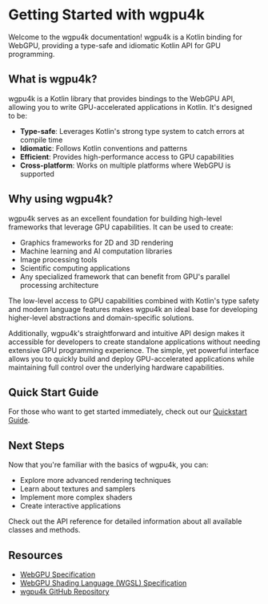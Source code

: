 # Getting Started with wgpu4k

Welcome to the wgpu4k documentation! wgpu4k is a Kotlin binding for WebGPU, providing a type-safe and idiomatic Kotlin API for GPU programming.

## What is wgpu4k?

wgpu4k is a Kotlin library that provides bindings to the WebGPU API, allowing you to write GPU-accelerated applications in Kotlin. It's designed to be:

- **Type-safe**: Leverages Kotlin's strong type system to catch errors at compile time
- **Idiomatic**: Follows Kotlin conventions and patterns
- **Efficient**: Provides high-performance access to GPU capabilities
- **Cross-platform**: Works on multiple platforms where WebGPU is supported

## Why using wgpu4k?

wgpu4k serves as an excellent foundation for building high-level frameworks that leverage GPU capabilities. It can be
used to create:

- Graphics frameworks for 2D and 3D rendering
- Machine learning and AI computation libraries
- Image processing tools
- Scientific computing applications
- Any specialized framework that can benefit from GPU's parallel processing architecture

The low-level access to GPU capabilities combined with Kotlin's type safety and modern language features makes wgpu4k an
ideal base for developing higher-level abstractions and domain-specific solutions.

Additionally, wgpu4k's straightforward and intuitive API design makes it accessible for developers to create standalone
applications without needing extensive GPU programming experience. The simple, yet powerful interface allows you to
quickly build and deploy GPU-accelerated applications while maintaining full control over the underlying hardware
capabilities.

## Quick Start Guide

For those who want to get started immediately, check out our [Quickstart Guide](quickstart.md).

## Next Steps

Now that you're familiar with the basics of wgpu4k, you can:

- Explore more advanced rendering techniques
- Learn about textures and samplers
- Implement more complex shaders
- Create interactive applications

Check out the API reference for detailed information about all available classes and methods.

## Resources

- [WebGPU Specification](https://www.w3.org/TR/webgpu/)
- [WebGPU Shading Language (WGSL) Specification](https://www.w3.org/TR/WGSL/)
- [wgpu4k GitHub Repository](https://github.com/wgpu4k/wgpu4k)